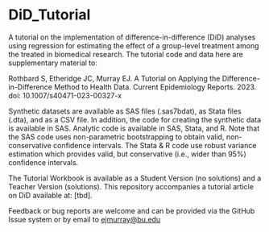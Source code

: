 # DiD_Tutorial
A tutorial on the implementation of difference-in-difference (DiD) analyses using regression for estimating the effect of a group-level treatment among the treated in biomedical research. The tutorial code and data here are supplementary material to:

Rothbard S, Etheridge JC, Murray EJ. A Tutorial on Applying the Difference-in-Difference Method to Health Data. Current Epidemiology Reports. 2023. doi: 10.1007/s40471-023-00327-x

Synthetic datasets are available as SAS files (.sas7bdat), as Stata files (.dta), and as a CSV file. In addition, the code for creating the synthetic data is available in SAS. Analytic code is available in SAS, Stata, and R. Note that the SAS code uses non-parametric bootstrapping to obtain valid, non-conservative confidence intervals. The Stata & R code use robust variance estimation which provides valid, but conservative (i.e., wider than 95%) confidence intervals.
 
The Tutorial Workbook is available as a Student Version (no solutions) and a Teacher Version (solutions). This repository accompanies a tutorial article on DiD available at: [tbd]. 

Feedback or bug reports are welcome and can be provided via the GitHub Issue system or by email to ejmurray@bu.edu
